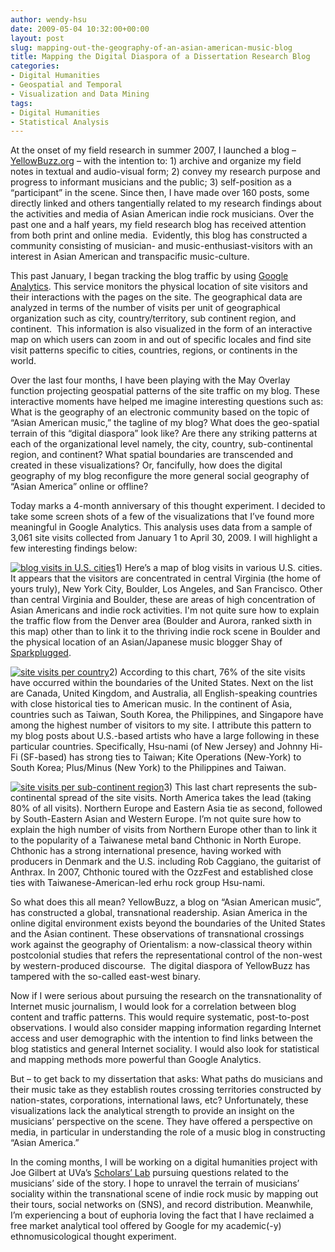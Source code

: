 ```yaml
---
author: wendy-hsu
date: 2009-05-04 10:32:00+00:00
layout: post
slug: mapping-out-the-geography-of-an-asian-american-music-blog
title: Mapping the Digital Diaspora of a Dissertation Research Blog
categories:
- Digital Humanities
- Geospatial and Temporal
- Visualization and Data Mining
tags:
- Digital Humanities
- Statistical Analysis
---
```


At the onset of my field research in summer 2007, I launched a blog – [YellowBuzz.org](http://yellowbuzz.org) – with the intention to: 1) archive and organize my field notes in textual and audio-visual form; 2) convey my research purpose and progress to informant musicians and the public; 3) self-position as a “participant” in the scene. Since then, I have made over 160 posts, some directly linked and others tangentially related to my research findings about the activities and media of Asian American indie rock musicians. Over the past one and a half years, my field research blog has received attention from both print and online media.  Evidently, this blog has constructed a community consisting of musician- and music-enthusiast-visitors with an interest in Asian American and transpacific music-culture.<!-- more -->

This past January, I began tracking the blog traffic by using [Google Analytics](http://www.google.com/analytics/). This service monitors the physical location of site visitors and their interactions with the pages on the site. The geographical data are analyzed in terms of the number of visits per unit of geographical organization such as city, country/territory, sub continent region, and continent.  This information is also visualized in the form of an interactive map on which users can zoom in and out of specific locales and find site visit patterns specific to cities, countries, regions, or continents in the world.

Over the last four months, I have been playing with the May Overlay function projecting geospatial patterns of the site traffic on my blog. These interactive moments have helped me imagine interesting questions such as: What is the geography of an electronic community based on the topic of “Asian American music,” the tagline of my blog? What does the geo-spatial terrain of this “digital diaspora” look like? Are there any striking patterns at each of the organizational level namely, the city, country, sub-continental region, and continent? What spatial boundaries are transcended and created in these visualizations? Or, fancifully, how does the digital geography of my blog reconfigure the more general social geography of “Asian America” online or offline?

Today marks a 4-month anniversary of this thought experiment. I decided to take some screen shots of a few of the visualizations that I’ve found more meaningful in Google Analytics. This analysis uses data from a sample of 3,061 site visits collected from January 1 to April 30, 2009. I will highlight a few interesting findings below:

[![blog visits in U.S. cities](http://lh4.ggpht.com/_POx44XG38pY/SfsEEpcmLGI/AAAAAAAABME/jPp5MEsm9t0/s800/Analytics_Map_UScities.jpg)](http://lh4.ggpht.com/_POx44XG38pY/SfsEEpcmLGI/AAAAAAAABME/jPp5MEsm9t0/s800/Analytics_Map_UScities.jpg)1) Here’s a map of blog visits in various U.S. cities. It appears that the visitors are concentrated in central Virginia (the home of yours truly), New York City, Boulder, Los Angeles, and San Francisco. Other than central Virginia and Boulder, these are areas of high concentration of Asian Americans and indie rock activities. I'm not quite sure how to explain the traffic flow from the Denver area (Boulder and Aurora, ranked sixth in this map) other than to link it to the thriving indie rock scene in Boulder and the physical location of an Asian/Japanese music blogger Shay of [Sparkplugged](http://sparkplugged.net/).

[![site visits per country](http://lh4.ggpht.com/_POx44XG38pY/SfsEE0fNXFI/AAAAAAAABMM/LccJoFTelNY/s800/Analytics_May_countries_PieChart.jpg)](http://lh4.ggpht.com/_POx44XG38pY/SfsEE0fNXFI/AAAAAAAABMM/LccJoFTelNY/s800/Analytics_May_countries_PieChart.jpg)2) According to this chart, 76% of the site visits have occurred within the boundaries of the United States. Next on the list are Canada, United Kingdom, and Australia, all English-speaking countries with close historical ties to American music. In the continent of Asia, countries such as Taiwan, South Korea, the Philippines, and Singapore have among the highest number of visitors to my site. I attribute this pattern to my blog posts about U.S.-based artists who have a large following in these particular countries. Specifically, Hsu-nami (of New Jersey) and Johnny Hi-Fi (SF-based) has strong ties to Taiwan; Kite Operations (New-York) to South Korea; Plus/Minus (New York) to the Philippines and Taiwan.

[![site visits per sub-continent region](http://lh3.ggpht.com/_POx44XG38pY/SfsEE4M02WI/AAAAAAAABMU/3_qKDX7hSoY/s800/Analytics_piechart_subcont.jpg)](http://lh3.ggpht.com/_POx44XG38pY/SfsEE4M02WI/AAAAAAAABMU/3_qKDX7hSoY/s800/Analytics_piechart_subcont.jpg)3) This last chart represents the sub-continental spread of the site visits. North America takes the lead (taking 80% of all visits). Northern Europe and Eastern Asia tie as second, followed by South-Eastern Asian and Western Europe. I’m not quite sure how to explain the high number of visits from Northern Europe other than to link it to the popularity of a Taiwanese metal band Chthonic in North Europe. Chthonic has a strong international presence, having worked with producers in Denmark and the U.S. including Rob Caggiano, the guitarist of Anthrax. In 2007, Chthonic toured with the OzzFest and established close ties with Taiwanese-American-led erhu rock group Hsu-nami.

So what does this all mean? YellowBuzz, a blog on “Asian American music”, has constructed a global, transnational readership. Asian America in the online digital environment exists beyond the boundaries of the United States and the Asian continent. These observations of transnational crossings work against the geography of Orientalism: a now-classical theory within postcolonial studies that refers the representational control of the non-west by western-produced discourse.  The digital diaspora of YellowBuzz has tampered with the so-called east-west binary.

Now if I were serious about pursuing the research on the transnationality of Internet music journalism, I would look for a correlation between blog content and traffic patterns. This would require systematic, post-to-post observations. I would also consider mapping information regarding Internet access and user demographic with the intention to find links between the blog statistics and general Internet sociality. I would also look for statistical and mapping methods more powerful than Google Analytics.

But – to get back to my dissertation that asks: What paths do musicians and their music take as they establish routes crossing territories constructed by nation-states, corporations, international laws, etc? Unfortunately, these visualizations lack the analytical strength to provide an insight on the musicians’ perspective on the scene. They have offered a perspective on media, in particular in understanding the role of a music blog in constructing “Asian America.”

In the coming months, I will be working on a digital humanities project with Joe Gilbert at UVa’s [Scholars’ Lab](http://www2.lib.virginia.edu/scholarslab/) pursuing questions related to the musicians’ side of the story. I hope to unravel the terrain of musicians’ sociality within the transnational scene of indie rock music by mapping out their tours, social networks on (SNS), and record distribution. Meanwhile, I’m experiencing a bout of euphoria loving the fact that I have reclaimed a free market analytical tool offered by Google for my academic(-y) ethnomusicological thought experiment.
